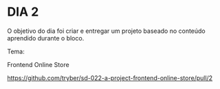 # DIA 2

O objetivo do dia foi criar e entregar um projeto baseado no conteúdo aprendido durante o bloco.

Tema:

Frontend Online Store

https://github.com/tryber/sd-022-a-project-frontend-online-store/pull/2

